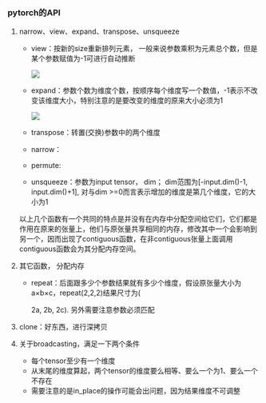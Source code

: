 ### pytorch的API

1. narrow、view、expand、transpose、unsqueeze

   - view：按新的size重新排列元素， 一般来说参数乘积为元素总个数，但是某个参数赋值为-1可进行自动推断

     ![](/home/eve/pytorchlr/images/2019-01-24-202116_735x449_scrot.png)

   - expand：参数个数为维度个数，按顺序每个维度写一个数值，-1表示不改变该维度大小，特别注意的是要改变的维度的原来大小必须为1

     ![](/home/eve/pytorchlr/images/2019-01-24-214301_727x348_scrot.png)

   - transpose：转置(交换)参数中的两个维度

   - narrow：

   - permute:

   - unsqueeze：参数为input tensor， dim； dim范围为[-input.dim()-1, input.dim()+1], 对与dim >=0而言表示增加的维度是第几个维度，它的大小为1

   以上几个函数有一个共同的特点是并没有在内存中分配空间给它们，它们都是作用在原来的张量上，他们与原张量共享相同的内存，修改其中一个会影响到另一个，因而出现了contiguous函数，在非contiguous张量上面调用contiguous函数会为其分配内存空间。

2. 其它函数， 分配内存

   - repeat：后面跟多少个参数结果就有多少个维度，假设原张量大小为a×b×c，repeat(2,2,2)结果尺寸为(

     2a, 2b, 2c). 另外需要注意参数必须匹配

3. clone：好东西，进行深拷贝

4. 关于broadcasting，满足一下两个条件

   - 每个tensor至少有一个维度
   - 从末尾的维度算起，两个tensor的维度要么相等、要么一个为1、要么一个不存在
   - 需要注意的是in_place的操作可能会出问题，因为结果维度不可调整

   



